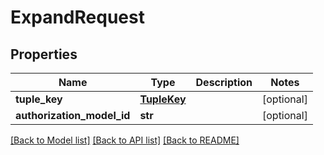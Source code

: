 # ExpandRequest


## Properties
Name | Type | Description | Notes
------------ | ------------- | ------------- | -------------
**tuple_key** | [**TupleKey**](TupleKey.md) |  | [optional] 
**authorization_model_id** | **str** |  | [optional] 

[[Back to Model list]](../README.md#documentation-for-models) [[Back to API list]](../README.md#documentation-for-api-endpoints) [[Back to README]](../README.md)


